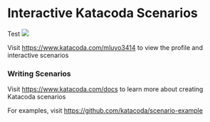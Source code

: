 # Interactive Katacoda Scenarios
Test
[![](http://shields.katacoda.com/katacoda/mluyo3414/count.svg)](https://www.katacoda.com/mluyo3414 "Get your profile on Katacoda.com")

Visit https://www.katacoda.com/mluyo3414 to view the profile and interactive scenarios

### Writing Scenarios
Visit https://www.katacoda.com/docs to learn more about creating Katacoda scenarios

For examples, visit https://github.com/katacoda/scenario-example
